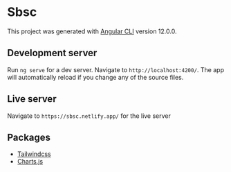 # Sbsc

This project was generated with [Angular CLI](https://github.com/angular/angular-cli) version 12.0.0.

## Development server

Run `ng serve` for a dev server. Navigate to `http://localhost:4200/`. The app will automatically reload if you change any of the source files.

## Live server

Navigate to `https://sbsc.netlify.app/` for the live server

## Packages
- [Tailwindcss](https://tailwindcss.com/)
- [Charts.js](https://www.chartjs.org/docs/latest/)

